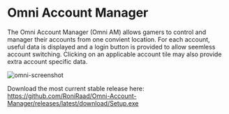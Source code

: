 # Omni Account Manager
The Omni Account Manager (Omni AM) allows gamers to control and manager their accounts from one convient location. For each account, useful data is displayed and a login button is provided to allow seemless account switching. Clicking on an applicable account tile may also provide extra account specific data.

![omni-screenshot](https://user-images.githubusercontent.com/46434047/192658130-4048d32a-4953-4e8f-96b6-a544ee37651d.PNG)

Download the most current stable release here:
https://github.com/RoniRaad/Omni-Account-Manager/releases/latest/download/Setup.exe

